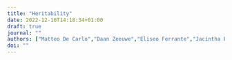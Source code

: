 ```yaml
---
title: "Heritability"
date: 2022-12-16T14:18:34+01:00
draft: true
journal: ""
authors: ["Matteo De Carlo","Daan Zeeuwe","Eliseo Ferrante","Jacintha Ellers","A.E. Eiben"]
doi: ""
---
```

